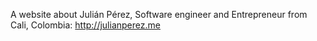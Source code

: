A website about Julián Pérez, Software engineer and Entrepreneur from Cali, Colombia:
http://julianperez.me
